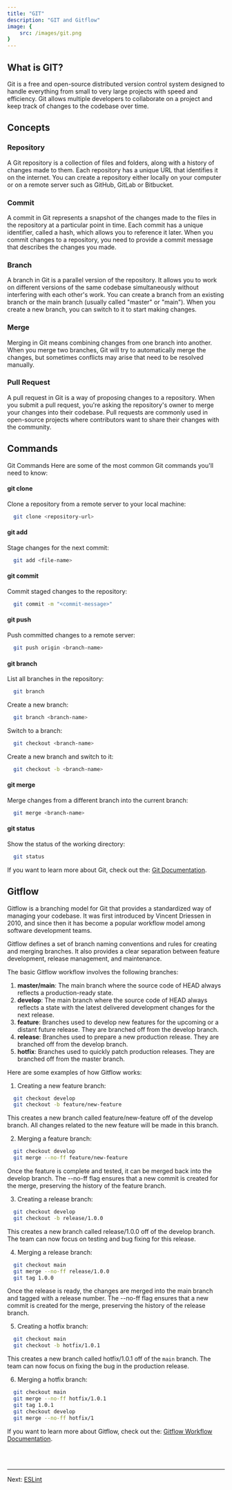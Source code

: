 ```yaml
---
title: "GIT"
description: "GIT and Gitflow"
image: {
    src: /images/git.png
}
---
```


## What is GIT?
Git is a free and open-source distributed version control system designed to handle everything from small to very large projects with speed and efficiency. Git allows multiple developers to collaborate on a project and keep track of changes to the codebase over time.

## Concepts

### Repository
A Git repository is a collection of files and folders, along with a history of changes made to them. Each repository has a unique URL that identifies it on the internet. You can create a repository either locally on your computer or on a remote server such as GitHub, GitLab or Bitbucket.

### Commit
A commit in Git represents a snapshot of the changes made to the files in the repository at a particular point in time. Each commit has a unique identifier, called a hash, which allows you to reference it later. When you commit changes to a repository, you need to provide a commit message that describes the changes you made.

### Branch
A branch in Git is a parallel version of the repository. It allows you to work on different versions of the same codebase simultaneously without interfering with each other's work. You can create a branch from an existing branch or the main branch (usually called "master" or "main"). When you create a new branch, you can switch to it to start making changes.

### Merge
Merging in Git means combining changes from one branch into another. When you merge two branches, Git will try to automatically merge the changes, but sometimes conflicts may arise that need to be resolved manually.

### Pull Request
A pull request in Git is a way of proposing changes to a repository. When you submit a pull request, you're asking the repository's owner to merge your changes into their codebase. Pull requests are commonly used in open-source projects where contributors want to share their changes with the community.

## Commands
Git Commands
Here are some of the most common Git commands you'll need to know:

#### git clone
Clone a repository from a remote server to your local machine:
  
```bash
  git clone <repository-url>
```
#### git add
Stage changes for the next commit:
```bash
  git add <file-name>
```
#### git commit
Commit staged changes to the repository:
```bash
  git commit -m "<commit-message>"
```
#### git push
Push committed changes to a remote server:
```bash
  git push origin <branch-name>
```
#### git branch
List all branches in the repository:
```bash
  git branch
```
Create a new branch:
```bash
  git branch <branch-name>
```
Switch to a branch:
```bash
  git checkout <branch-name>
```
Create a new branch and switch to it:
```bash
  git checkout -b <branch-name>
```
#### git merge
Merge changes from a different branch into the current branch:
```bash
  git merge <branch-name>
```
#### git status
Show the status of the working directory:
```bash
  git status
```

If you want to learn more about Git, check out the: <a href="https://www.atlassian.com/git/tutorials/what-is-version-control" target="_blank">Git Documentation</a>.

## Gitflow
Gitflow is a branching model for Git that provides a standardized way of managing your codebase. It was first introduced by Vincent Driessen in 2010, and since then it has become a popular workflow model among software development teams.

Gitflow defines a set of branch naming conventions and rules for creating and merging branches. It also provides a clear separation between feature development, release management, and maintenance.

The basic Gitflow workflow involves the following branches:

1. **master/main**: The main branch where the source code of HEAD always reflects a production-ready state.
2. **develop**: The main branch where the source code of HEAD always reflects a state with the latest delivered development changes for the next release.
3. **feature**: Branches used to develop new features for the upcoming or a distant future release. They are branched off from the develop branch.
4. **release**: Branches used to prepare a new production release. They are branched off from the develop branch.
5. **hotfix**: Branches used to quickly patch production releases. They are branched off from the master branch.

Here are some examples of how Gitflow works:

1. Creating a new feature branch:
```bash
  git checkout develop
  git checkout -b feature/new-feature
```
This creates a new branch called feature/new-feature off of the develop branch. All changes related to the new feature will be made in this branch.

2. Merging a feature branch:
```bash
  git checkout develop
  git merge --no-ff feature/new-feature
```
Once the feature is complete and tested, it can be merged back into the develop branch. The --no-ff flag ensures that a new commit is created for the merge, preserving the history of the feature branch.

3. Creating a release branch:
```bash
  git checkout develop
  git checkout -b release/1.0.0
```
This creates a new branch called release/1.0.0 off of the develop branch. The team can now focus on testing and bug fixing for this release.

4. Merging a release branch:
```bash
  git checkout main
  git merge --no-ff release/1.0.0
  git tag 1.0.0
```
Once the release is ready, the changes are merged into the main branch and tagged with a release number. The --no-ff flag ensures that a new commit is created for the merge, preserving the history of the release branch.

5. Creating a hotfix branch:
```bash
  git checkout main
  git checkout -b hotfix/1.0.1
```
This creates a new branch called hotfix/1.0.1 off of the `main` branch. The team can now focus on fixing the bug in the production release.

6. Merging a hotfix branch:
```bash
  git checkout main
  git merge --no-ff hotfix/1.0.1
  git tag 1.0.1
  git checkout develop
  git merge --no-ff hotfix/1
```

If you want to learn more about Gitflow, check out the: <a href="https://www.atlassian.com/git/tutorials/comparing-workflows/gitflow-workflow" target="_blank">Gitflow Workflow Documentation</a>.

<br /><br />
***
Next: [ESLint](/en/eslint)